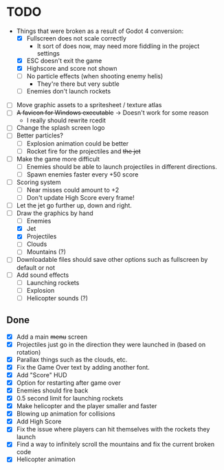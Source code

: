 
# TODO

- Things that were broken as a result of Godot 4 conversion:
	- [x] Fullscreen does not scale correctly
		- It sort of does now, may need more fiddling in the project settings
	- [x] ESC doesn't exit the game
	- [x] Highscore and score not shown
	- [ ] No particle effects (when shooting enemy helis)
		- They're there but very subtle
	- [ ] Enemies don't launch rockets
- [ ] Move graphic assets to a spritesheet / texture atlas
- [ ] ~~A favicon for Windows executable~~ -> Doesn't work for some reason
	- I really should rewrite rcedit
- [ ] Change the splash screen logo
- [ ] Better particles?
	- [ ] Explosion animation could be better
	- [ ] Rocket fire for the projectiles and ~~the jet~~
- [ ] Make the game more difficult
	- [ ] Enemies should be able to launch projectiles in different directions.
	- [ ] Spawn enemies faster every +50 score
- [ ] Scoring system
	- [ ] Near misses could amount to +2
	- [ ] Don't update High Score every frame!
- [ ] Let the jet go further up, down and right.
- [ ] Draw the graphics by hand
	- [ ] Enemies
	- [x] Jet
	- [x] Projectiles
	- [ ] Clouds
	- [ ] Mountains (?)
- [ ] Downloadable files should save other options such as fullscreen by default or not
- [ ] Add sound effects
	- [ ] Launching rockets
	- [ ] Explosion
	- [ ] Helicopter sounds (?)

## Done

- [x] Add a main ~~menu~~ screen
- [x] Projectiles just go in the direction they were launched in (based on rotation)
- [x] Parallax things such as the clouds, etc.
- [x] Fix the Game Over text by adding another font.
- [x] Add "Score" HUD
- [x] Option for restarting after game over
- [x] Enemies should fire back
- [x] 0.5 second limit for launching rockets
- [x] Make helicopter and the player smaller and faster
- [x] Blowing up animation for collisions
- [x] Add High Score
- [x] Fix the issue where players can hit themselves with the rockets they launch
- [x] Find a way to infinitely scroll the mountains and fix the current broken code
- [x] Helicopter animation
